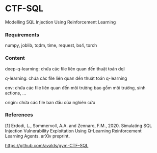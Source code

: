 # CTF-SQL
Modelling SQL Injection Using Reinforcement Learning

### Requirements
numpy, joblib, tqdm, time, request, bs4, torch



### Content
deep-q-learning: chứa các file liên quan đến thuật toán dql 

q-learning: chứa các file liên quan đến thuật toán q-learning

env: chứa các file liên quan đến môi trường bao gồm môi trường, sinh actions, ...

origin: chứa các file ban đầu của nghiên cứu

### References

\[1\] Erdodi, L., Sommervoll, A.A. and Zennaro, F.M., 2020. Simulating SQL Injection Vulnerability Exploitation Using Q-Learning Reinforcement Learning Agents. arXiv preprint.

https://github.com/avalds/gym-CTF-SQL

